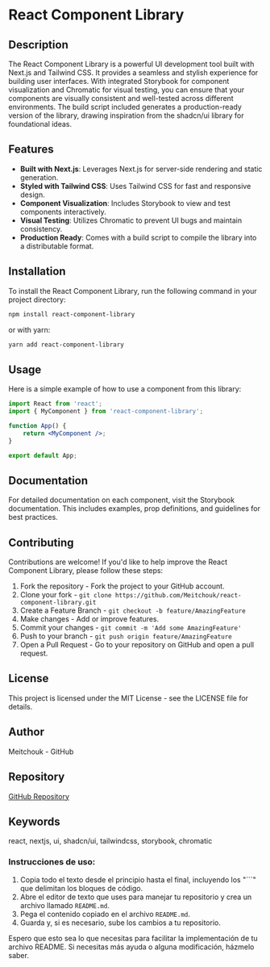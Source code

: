 # React Component Library

## Description

The React Component Library is a powerful UI development tool built with Next.js and Tailwind CSS. It provides a seamless and stylish experience for building user interfaces. With integrated Storybook for component visualization and Chromatic for visual testing, you can ensure that your components are visually consistent and well-tested across different environments. The build script included generates a production-ready version of the library, drawing inspiration from the shadcn/ui library for foundational ideas.

## Features

- **Built with Next.js**: Leverages Next.js for server-side rendering and static generation.
- **Styled with Tailwind CSS**: Uses Tailwind CSS for fast and responsive design.
- **Component Visualization**: Includes Storybook to view and test components interactively.
- **Visual Testing**: Utilizes Chromatic to prevent UI bugs and maintain consistency.
- **Production Ready**: Comes with a build script to compile the library into a distributable format.

## Installation

To install the React Component Library, run the following command in your project directory:

```bash
npm install react-component-library
```

or with yarn:

```bash
yarn add react-component-library
```

## Usage

Here is a simple example of how to use a component from this library:

```jsx
import React from 'react';
import { MyComponent } from 'react-component-library';

function App() {
    return <MyComponent />;
}

export default App;
```

## Documentation

For detailed documentation on each component, visit the Storybook documentation. This includes examples, prop definitions, and guidelines for best practices.

## Contributing

Contributions are welcome! If you'd like to help improve the React Component Library, please follow these steps:

1. Fork the repository - Fork the project to your GitHub account.
2. Clone your fork - `git clone https://github.com/Meitchouk/react-component-library.git`
3. Create a Feature Branch - `git checkout -b feature/AmazingFeature`
4. Make changes - Add or improve features.
5. Commit your changes - `git commit -m 'Add some AmazingFeature'`
6. Push to your branch - `git push origin feature/AmazingFeature`
7. Open a Pull Request - Go to your repository on GitHub and open a pull request.

## License

This project is licensed under the MIT License - see the LICENSE file for details.

## Author

Meitchouk - GitHub

## Repository

[GitHub Repository](https://github.com/Meitchouk/react-component-library.git)

## Keywords

react, nextjs, ui, shadcn/ui, tailwindcss, storybook, chromatic

### Instrucciones de uso:

1. Copia todo el texto desde el principio hasta el final, incluyendo los "```" que delimitan los bloques de código.
2. Abre el editor de texto que uses para manejar tu repositorio y crea un archivo llamado `README.md`.
3. Pega el contenido copiado en el archivo `README.md`.
4. Guarda y, si es necesario, sube los cambios a tu repositorio.

Espero que esto sea lo que necesitas para facilitar la implementación de tu archivo README. Si necesitas más ayuda o alguna modificación, házmelo saber.

